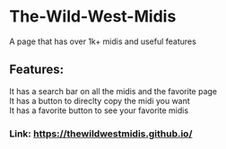 # The-Wild-West-Midis
A page that has over 1k+ midis and useful features

## Features:
It has a search bar on all the midis and the favorite page </br>
It has a button to direclty copy the midi you want </br>
It has a favorite button to see your favorite midis


### Link: https://thewildwestmidis.github.io/
